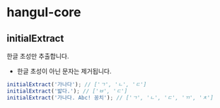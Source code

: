 # hangul-core

## initialExtract

한글 초성만 추출합니다.
- 한글 초성이 아닌 문자는 제거됩니다.

```ts
initialExtract('가나다'); // ['ㄱ', 'ㄴ', 'ㄷ']
initialExtract('밟다.'); // ['ㅂ', 'ㄷ']
initialExtract('가나다. Abc! 꽁치'); // ['ㄱ', 'ㄴ', 'ㄷ', 'ㄲ', 'ㅊ']
```

